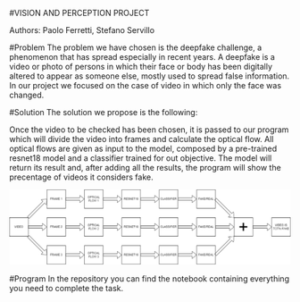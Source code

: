 #VISION AND PERCEPTION PROJECT

Authors: Paolo Ferretti, Stefano Servillo

#Problem
The problem we have chosen is the deepfake challenge, a phenomenon that has spread especially in recent years. A deepfake is a video or photo of persons in which their face or body has been digitally altered to appear as someone else, mostly used to spread false information. In our project we focused on the case of video in which only the face was changed.

#Solution
The solution we propose is the following:

Once the video to be checked has been chosen, it is passed to our program which will divide the video into frames and calculate the optical flow. All optical flows are given as input to the model, composed by a pre-trained resnet18 model and a classifier trained for out objective. The model will return its result and, after adding all the results, the program will show the precentage of videos it considers fake.

![schema](/schema.png)

#Program
In the repository you can find the notebook containing everything you need to complete the task.